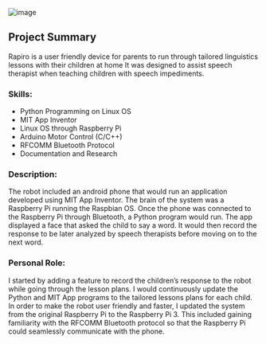 ![image]() <br/>

## Project Summary <br/>
<p>Rapiro is a user friendly device for parents to run through tailored
linguistics lessons with their children at home It was designed to assist
speech therapist when teaching children with speech impediments.<p>
  
### Skills:
* Python Programming on Linux OS
* MIT App Inventor
* Linux OS through Raspberry Pi
* Arduino Motor Control (C/C++)
* RFCOMM Bluetooth Protocol
* Documentation and Research

### Description:
<p>The robot included an android phone that would run an application developed using MIT App Inventor. 
The brain of the system was a Raspberry Pi running the Raspbian OS. Once the phone was connected to the Raspberry Pi through Bluetooth, a Python program would run. 
The app displayed a face that asked the child to say a word. It would then record the response to be later analyzed by speech therapists before moving on to the next word.<p>

### Personal Role:
<p>I started by adding a feature to record the children’s response to the robot while going through the lesson plans. 
I would continuously update the Python and MIT App programs to the tailored lessons plans for each child. 
In order to make the robot user friendly and faster, I updated the system from the original Raspberry Pi to the Raspberry Pi 3. 
This included gaining familiarity with the RFCOMM Bluetooth protocol so that the Raspberry Pi could seamlessly communicate with the phone.<p>
